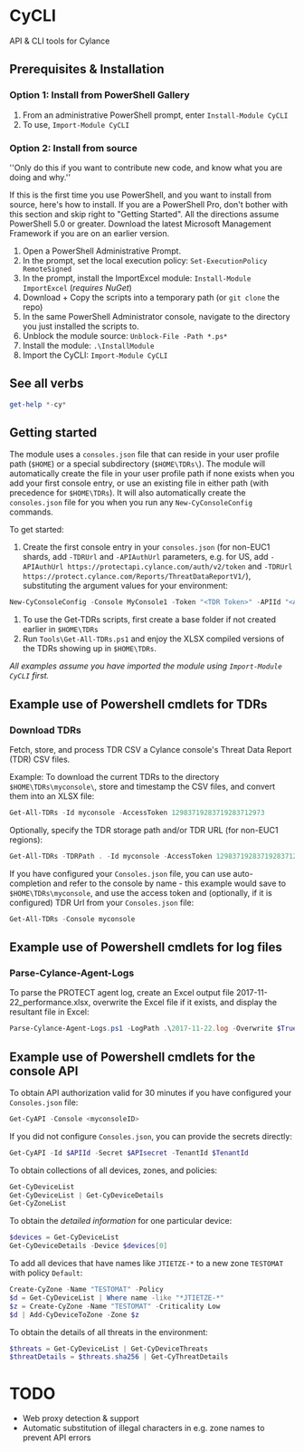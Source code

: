 # CyCLI
API &amp; CLI tools for Cylance

## Prerequisites & Installation

### Option 1: Install from PowerShell Gallery

1. From an administrative PowerShell prompt, enter `Install-Module CyCLI`
1. To use, `Import-Module CyCLI`

### Option 2: Install from source 

''Only do this if you want to contribute new code, and know what you are doing and why.''

If this is the first time you use PowerShell, and you want to install from source, here's how to install. If you are a PowerShell Pro, don't bother with this section and skip right to "Getting Started". All the directions assume PowerShell 5.0 or greater. Download the latest Microsoft Management Framework if you are on an earlier version.

1. Open a PowerShell Administrative Prompt.
1. In the prompt, set the local execution policy: `Set-ExecutionPolicy RemoteSigned`
1. In the prompt, install the ImportExcel module: `Install-Module ImportExcel` (*requires NuGet*)
1. Download + Copy the scripts into a temporary path (or `git clone` the repo)
1. In the same PowerShell Administrator console, navigate to the directory you just installed the scripts to.
1. Unblock the module source: `Unblock-File -Path *.ps*`
1. Install the module: `.\InstallModule`
1. Import the CyCLI: `Import-Module CyCLI`

## See all verbs

```powershell
get-help *-cy*
```

## Getting started

The module uses a `consoles.json` file that can reside in your user profile path (`$HOME`) or a special subdirectory (`$HOME\TDRs\`). The module will automatically create the file in your user profile path if none exists when you add your first console entry, or use an existing file in either path (with precedence for `$HOME\TDRs`). It will also automatically create the `consoles.json` file for you when you run any ```New-CyConsoleConfig``` commands.

To get started:

1. Create the first console entry in your `consoles.json` (for non-EUC1 shards, add `-TDRUrl` and `-APIAuthUrl` parameters, e.g. for US, add `-APIAuthUrl https://protectapi.cylance.com/auth/v2/token` and `-TDRUrl https://protect.cylance.com/Reports/ThreatDataReportV1/`), substituting the argument values for your environment:

 ```powershell
 New-CyConsoleConfig -Console MyConsole1 -Token "<TDR Token>" -APIId "<API ID>" -APISecret "<API Secret>" -APITenantId "<API Tenant ID>" -APIAuthUrl "<API Auth URL for your shard from API docs>" -TDRUrl "<TDR Download URL for your shard>"
 ```
1. To use the Get-TDRs scripts, first create a base folder if not created earlier in `$HOME\TDRs`
1. Run `Tools\Get-All-TDRs.ps1` and enjoy the XLSX compiled versions of the TDRs showing up in `$HOME\TDRs`.

*All examples assume you have imported the module using `Import-Module CyCLI` first.*

## Example use of Powershell cmdlets for TDRs

### Download TDRs

Fetch, store, and process TDR CSV a Cylance console's Threat Data Report (TDR) CSV files.

Example: To download the current TDRs to the directory `$HOME\TDRs\myconsole\`, store and timestamp the CSV files, and convert them into an XLSX file:

```powershell
Get-All-TDRs -Id myconsole -AccessToken 12983719283719283712973
```

Optionally, specify the TDR storage path and/or TDR URL (for non-EUC1 regions):
```powershell
Get-All-TDRs -TDRPath . -Id myconsole -AccessToken 12983719283719283712973 -TDRUrl https://protect-euc1.cylance.com/Reports/ThreatDataReportV1/
```

If you have configured your `Consoles.json` file, you can use auto-completion and refer to the console by name - this example would save to `$HOME\TDRs\myconsole`, and use the access token and (optionally, if it is configured) TDR Url from your `Consoles.json` file:
```powershell
Get-All-TDRs -Console myconsole
```

## Example use of Powershell cmdlets for log files

### Parse-Cylance-Agent-Logs

To parse the PROTECT agent log, create an Excel output file 2017-11-22_performance.xlsx, overwrite the Excel file if it exists, and display the resultant file in Excel:

```powershell
Parse-Cylance-Agent-Logs.ps1 -LogPath .\2017-11-22.log -Overwrite $True -Show
```

## Example use of Powershell cmdlets for the console API

To obtain API authorization valid for 30 minutes if you have configured your `Consoles.json` file:

```powershell
Get-CyAPI -Console <myconsoleID>
```

If you did not configure `Consoles.json`, you can provide the secrets directly:

```powershell
Get-CyAPI -Id $APIId -Secret $APIsecret -TenantId $TenantId
```

To obtain collections of all devices, zones, and policies:

```powershell
Get-CyDeviceList
Get-CyDeviceList | Get-CyDeviceDetails
Get-CyZoneList
```

To obtain the *detailed information* for one particular device:

```powershell
$devices = Get-CyDeviceList
Get-CyDeviceDetails -Device $devices[0]
```

To add all devices that have names like `JTIETZE-*` to a new zone `TESTOMAT` with policy `Default`:

```powershell
Create-CyZone -Name "TESTOMAT" -Policy 
$d = Get-CyDeviceList | Where name -like "*JTIETZE-*"
$z = Create-CyZone -Name "TESTOMAT" -Criticality Low
$d | Add-CyDeviceToZone -Zone $z
```

To obtain the details of all threats in the environment:
```powershell
$threats = Get-CyDeviceList | Get-CyDeviceThreats
$threatDetails = $threats.sha256 | Get-CyThreatDetails
```

# TODO
 - Web proxy detection & support
 - Automatic substitution of illegal characters in e.g. zone names to prevent API errors

